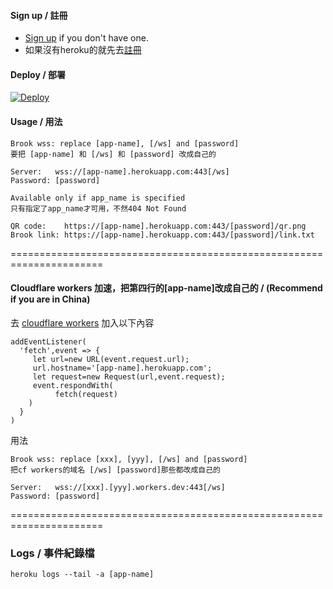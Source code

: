 #### Sign up / 註冊
- [Sign up](https://signup.heroku.com/) if you don't have one.
- 如果沒有heroku的就先去[註冊](https://signup.heroku.com/) 

#### Deploy / 部署
[![Deploy](https://www.herokucdn.com/deploy/button.png)](https://heroku.com/deploy)

#### Usage / 用法
```
Brook wss: replace [app-name], [/ws] and [password]
要把 [app-name] 和 [/ws] 和 [password] 改成自己的

Server:   wss://[app-name].herokuapp.com:443[/ws]
Password: [password]
```

```
Available only if app_name is specified
只有指定了app_name才可用，不然404 Not Found

QR code:    https://[app-name].herokuapp.com:443/[password]/qr.png
Brook link: https://[app-name].herokuapp.com:443/[password]/link.txt
```

======================================================================

#### Cloudflare workers 加速，把第四行的[app-name]改成自己的 / (Recommend if you are in China)

去 [cloudflare workers](https://dash.cloudflare.com/) 加入以下內容
```
addEventListener(
  'fetch',event => {
     let url=new URL(event.request.url);
     url.hostname='[app-name].herokuapp.com';
     let request=new Request(url,event.request);
     event.respondWith(
          fetch(request)
    )
  }
)
```
用法
```
Brook wss: replace [xxx], [yyy], [/ws] and [password]
把cf workers的域名 [/ws] [password]那些都改成自己的

Server:   wss://[xxx].[yyy].workers.dev:443[/ws]
Password: [password]
```

======================================================================

### Logs / 事件紀錄檔
`heroku logs --tail -a [app-name]`
